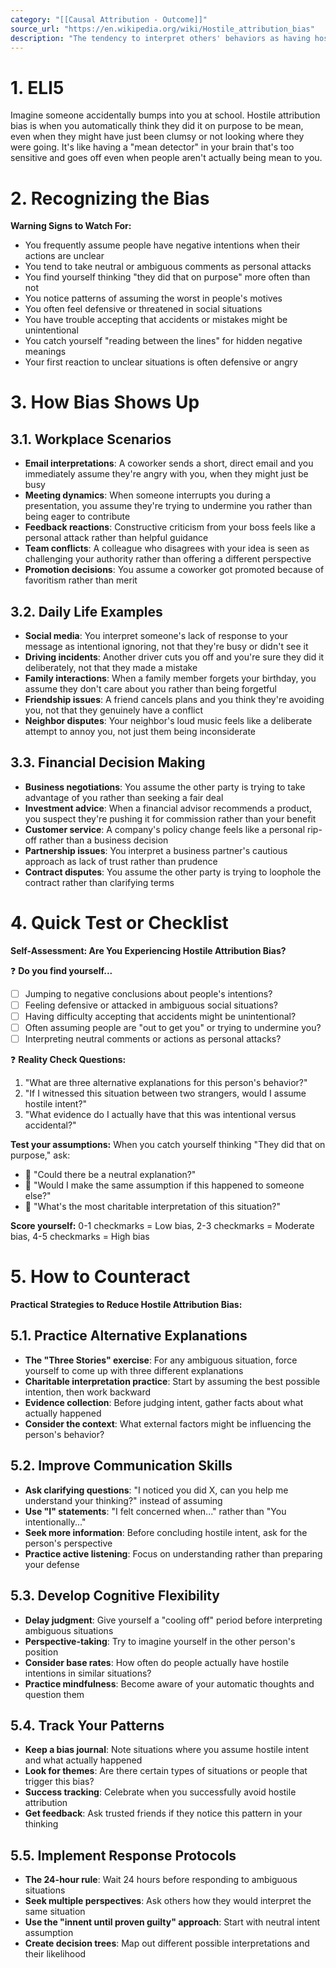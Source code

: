 ```yaml
---
category: "[[Causal Attribution - Outcome]]"
source_url: "https://en.wikipedia.org/wiki/Hostile_attribution_bias"
description: "The tendency to interpret others' behaviors as having hostile intent even when the behavior is ambiguous or benign"
---
```


# 1. ELI5

Imagine someone accidentally bumps into you at school. Hostile attribution bias is when you automatically think they did it on purpose to be mean, even when they might have just been clumsy or not looking where they were going. It's like having a "mean detector" in your brain that's too sensitive and goes off even when people aren't actually being mean to you.

# 2. Recognizing the Bias

**Warning Signs to Watch For:**

- You frequently assume people have negative intentions when their actions are unclear
- You tend to take neutral or ambiguous comments as personal attacks
- You find yourself thinking "they did that on purpose" more often than not
- You notice patterns of assuming the worst in people's motives
- You often feel defensive or threatened in social situations
- You have trouble accepting that accidents or mistakes might be unintentional
- You catch yourself "reading between the lines" for hidden negative meanings
- Your first reaction to unclear situations is often defensive or angry

# 3. How Bias Shows Up

## 3.1. **Workplace Scenarios**

- **Email interpretations**: A coworker sends a short, direct email and you immediately assume they're angry with you, when they might just be busy
- **Meeting dynamics**: When someone interrupts you during a presentation, you assume they're trying to undermine you rather than being eager to contribute
- **Feedback reactions**: Constructive criticism from your boss feels like a personal attack rather than helpful guidance
- **Team conflicts**: A colleague who disagrees with your idea is seen as challenging your authority rather than offering a different perspective
- **Promotion decisions**: You assume a coworker got promoted because of favoritism rather than merit

## 3.2. **Daily Life Examples**

- **Social media**: You interpret someone's lack of response to your message as intentional ignoring, not that they're busy or didn't see it
- **Driving incidents**: Another driver cuts you off and you're sure they did it deliberately, not that they made a mistake
- **Family interactions**: When a family member forgets your birthday, you assume they don't care about you rather than being forgetful
- **Friendship issues**: A friend cancels plans and you think they're avoiding you, not that they genuinely have a conflict
- **Neighbor disputes**: Your neighbor's loud music feels like a deliberate attempt to annoy you, not just them being inconsiderate

## 3.3. **Financial Decision Making**

- **Business negotiations**: You assume the other party is trying to take advantage of you rather than seeking a fair deal
- **Investment advice**: When a financial advisor recommends a product, you suspect they're pushing it for commission rather than your benefit
- **Customer service**: A company's policy change feels like a personal rip-off rather than a business decision
- **Partnership issues**: You interpret a business partner's cautious approach as lack of trust rather than prudence
- **Contract disputes**: You assume the other party is trying to loophole the contract rather than clarifying terms

# 4. Quick Test or Checklist

**Self-Assessment: Are You Experiencing Hostile Attribution Bias?**

❓ **Do you find yourself...**

- [ ] Jumping to negative conclusions about people's intentions?
- [ ] Feeling defensive or attacked in ambiguous social situations?
- [ ] Having difficulty accepting that accidents might be unintentional?
- [ ] Often assuming people are "out to get you" or trying to undermine you?
- [ ] Interpreting neutral comments or actions as personal attacks?

❓ **Reality Check Questions:**

1. "What are three alternative explanations for this person's behavior?"
2. "If I witnessed this situation between two strangers, would I assume hostile intent?"
3. "What evidence do I actually have that this was intentional versus accidental?"

**Test your assumptions:** When you catch yourself thinking "They did that on purpose," ask:
- 🤔 "Could there be a neutral explanation?"
- 🤔 "Would I make the same assumption if this happened to someone else?"
- 🤔 "What's the most charitable interpretation of this situation?"

**Score yourself:** 0-1 checkmarks = Low bias, 2-3 checkmarks = Moderate bias, 4-5 checkmarks = High bias

# 5. How to Counteract

**Practical Strategies to Reduce Hostile Attribution Bias:**

## 5.1. **Practice Alternative Explanations**

- **The "Three Stories" exercise**: For any ambiguous situation, force yourself to come up with three different explanations
- **Charitable interpretation practice**: Start by assuming the best possible intention, then work backward
- **Evidence collection**: Before judging intent, gather facts about what actually happened
- **Consider the context**: What external factors might be influencing the person's behavior?

## 5.2. **Improve Communication Skills**

- **Ask clarifying questions**: "I noticed you did X, can you help me understand your thinking?" instead of assuming
- **Use "I" statements**: "I felt concerned when..." rather than "You intentionally..."
- **Seek more information**: Before concluding hostile intent, ask for the person's perspective
- **Practice active listening**: Focus on understanding rather than preparing your defense

## 5.3. **Develop Cognitive Flexibility**

- **Delay judgment**: Give yourself a "cooling off" period before interpreting ambiguous situations
- **Perspective-taking**: Try to imagine yourself in the other person's position
- **Consider base rates**: How often do people actually have hostile intentions in similar situations?
- **Practice mindfulness**: Become aware of your automatic thoughts and question them

## 5.4. **Track Your Patterns**

- **Keep a bias journal**: Note situations where you assume hostile intent and what actually happened
- **Look for themes**: Are there certain types of situations or people that trigger this bias?
- **Success tracking**: Celebrate when you successfully avoid hostile attribution
- **Get feedback**: Ask trusted friends if they notice this pattern in your thinking

## 5.5. **Implement Response Protocols**

- **The 24-hour rule**: Wait 24 hours before responding to ambiguous situations
- **Seek multiple perspectives**: Ask others how they would interpret the same situation
- **Use the "innent until proven guilty" approach**: Start with neutral intent assumption
- **Create decision trees**: Map out different possible interpretations and their likelihood

